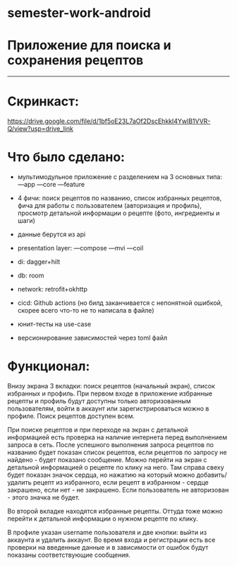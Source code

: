 # semester-work-android

# Приложение для поиска и сохранения рецептов
____________________________________


# Скринкаст:


https://drive.google.com/file/d/1bf5oE23L7aOf2DscEhkkI4YwlB1VVR-Q/view?usp=drive_link


# Что было сделано:


- мультимодульное приложение с разделением на 3 основных типа:
—app
—core
—feature

- 4 фичи: поиск рецептов по названию, список избранных рецептов, фича для работы с пользователем (авторизация и профиль), просмотр детальной информации о рецепте (фото, ингредиенты и шаги)

- данные берутся из api

- presentation layer:
—compose
—mvi
—coil

- di: dagger+hilt

- db: room

- network: retrofit+okhttp

- cicd: Github actions (но билд заканчивается с непонятной ошибкой, скорее всего что-то не то написала в файле)

- юнит-тесты на use-case

- версионирование зависимостей через toml файл


# Функционал:


Внизу экрана 3 вкладки: поиск рецептов (начальный экран), список избранных и профиль.
При первом входе в приложение избранные рецепты и профиль будут доступны только авторизованным пользователям, войти в аккаунт или зарегистрироваться можно в профиле. Поиск рецептов доступен всем.

При поиске рецептов и при переходе на экран с детальной информацией есть проверка на наличие интернета перед выполнением запроса в сеть.
После успешного выполнения запроса рецептов по названию будет показан список рецептов, если рецептов по запросу не найдено - будет показано сообщение. Можно перейти на экран с детальной информацией о рецепте по клику на него. Там справа свеху будет показан значок сердца, но нажатию на который можно добавить/удалить рецепт из избранного, если рецепт в избранном - сердце закрашено, если нет - не закрашено. Если пользователь не авторизован - этого значка не будет.

Во второй вкладке находятся избранные рецепты. Оттуда тоже можно перейти к детальной информации о нужном рецепте по клику.

В профиле указан username пользователя и две кнопки: выйти из аккаунта и удалить аккаунт.
Во время входа и регистрации есть все проверки на введенные данные и в зависимости от ошибок будут показаны соответствующие сообщения.

